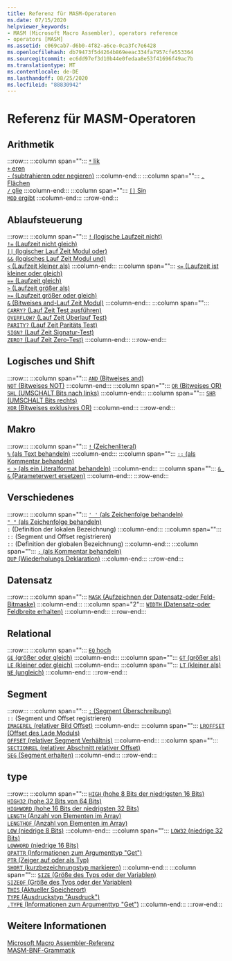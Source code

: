 ```yaml
---
title: Referenz für MASM-Operatoren
ms.date: 07/15/2020
helpviewer_keywords:
- MASM (Microsoft Macro Assembler), operators reference
- operators [MASM]
ms.assetid: c069cab7-d6b0-4f82-a6ce-0ca3fc7e6428
ms.openlocfilehash: db79473f5d4264b869eeac334fa7957cfe553364
ms.sourcegitcommit: ec6dd97ef3d10b44e0fedaa8e53f41696f49ac7b
ms.translationtype: MT
ms.contentlocale: de-DE
ms.lasthandoff: 08/25/2020
ms.locfileid: "88830942"
---
```

# <a name="masm-operators-reference"></a>Referenz für MASM-Operatoren

## <a name="arithmetic"></a>Arithmetik

:::row:::
   :::column span="":::
      [`*` lik](operator-multiply.md)\
      [`+` eren](operator-add.md)\
      [`-` (subtrahieren oder negieren)](operator-subtract-2.md)
   :::column-end:::
   :::column span="":::
      [`.` Flächen](operator-dot.md)\
      [`/` glie](operator-subtract-1.md)
   :::column-end:::
   :::column span="":::
      [`[]` Sin](operator-brackets.md)\
      [`MOD` ergibt](operator-mod.md)
   :::column-end:::
:::row-end:::

## <a name="control-flow"></a>Ablaufsteuerung

:::row:::
   :::column span="":::
      [`!` (logische Laufzeit nicht)](operator-logical-not-masm-run-time.md)\
      [`!=` (Laufzeit nicht gleich)](operator-not-equal-masm.md)\
      [`||` (logischer Lauf Zeit Modul oder)](operator-logical-or.md)\
      [`&&` (logisches Lauf Zeit Modul und)](operator-logical-and-masm-run-time.md)\
      [`<` (Laufzeit kleiner als)](operator-less-than-masm-run-time.md)
   :::column-end:::
   :::column span="":::
      [`<=` (Laufzeit ist kleiner oder gleich)](operator-less-or-equal-masm-run-time.md)\
      [`==` (Laufzeit gleich)](operator-equal-masm-run-time.md)\
      [`>` (Laufzeit größer als)](operator-greater-than-masm-run-time.md)\
      [`>=` (Laufzeit größer oder gleich)](operator-greater-or-equal-masm-run-time.md)\
      [`&` (Bitweises and-Lauf Zeit Modul)](operator-bitwise-and.md)
   :::column-end:::
   :::column span="":::
      [`CARRY?` (Lauf Zeit Test ausführen)](operator-carry-q.md)\
      [`OVERFLOW?` (Lauf Zeit Überlauf Test)](operator-overflow-q.md)\
      [`PARITY?` (Lauf Zeit Paritäts Test)](operator-parity-q.md)\
      [`SIGN?` (Lauf Zeit Signatur-Test)](operator-sign-q.md)\
      [`ZERO?` (Lauf Zeit Zero-Test)](operator-zero-q.md)
   :::column-end:::
:::row-end:::

## <a name="logical-and-shift"></a>Logisches und Shift

:::row:::
   :::column span="":::
      [`AND` (Bitweises and)](operator-and.md)\
      [`NOT` (Bitweises NOT)](operator-not.md)
   :::column-end:::
   :::column span="":::
      [`OR` (Bitweises OR)](operator-or.md)\
      [`SHL` (UMSCHALT Bits nach links)](operator-shl.md)
   :::column-end:::
   :::column span="":::
      [`SHR` (UMSCHALT Bits rechts)](operator-shr.md)\
      [`XOR` (Bitweises exklusives OR)](operator-xor.md)
   :::column-end:::
:::row-end:::

## <a name="macro"></a>Makro

:::row:::
   :::column span="":::
      [`!` (Zeichenliteral)](operator-logical-not-masm.md)\
      [`%` (als Text behandeln)](operator-percent.md)
   :::column-end:::
   :::column span="":::
      [`;;` (als Kommentar behandeln)](operator-semicolons.md)\
      [`< >` (als ein Literalformat behandeln)](operator-literal.md)
   :::column-end:::
   :::column span="":::
      [`& &` (Parameterwert ersetzen)](operator-logical-and-masm.md)
   :::column-end:::
:::row-end:::

## <a name="miscellaneous"></a>Verschiedenes

:::row:::
   :::column span="":::
      [`' '` (als Zeichenfolge behandeln)](operator-single-quote.md)\
      [`" "` (als Zeichenfolge behandeln)](operator-double-quote.md)\
      `:` (Definition der lokalen Bezeichnung)
   :::column-end:::
   :::column span="":::
      `::` (Segment und Offset registrieren) \
      `::` (Definition der globalen Bezeichnung)
   :::column-end:::
   :::column span="":::
      [`;` (als Kommentar behandeln)](operator-semicolon.md)\
      [`DUP` (Wiederholungs Deklaration)](operator-dup.md)
   :::column-end:::
:::row-end:::

## <a name="record"></a>Datensatz

:::row:::
   :::column span="":::
      [`MASK` (Aufzeichnen der Datensatz-oder Feld-Bitmaske)](operator-mask.md)
   :::column-end:::
   :::column span="2":::
      [`WIDTH` (Datensatz-oder Feldbreite erhalten)](operator-width.md)
   :::column-end:::
:::row-end:::

## <a name="relational"></a>Relational

:::row:::
   :::column span="":::
      [`EQ` hoch](operator-eq.md)\
      [`GE` (größer oder gleich)](operator-ge.md)
   :::column-end:::
   :::column span="":::
      [`GT` (größer als)](operator-gt.md)\
      [`LE` (kleiner oder gleich)](operator-le.md)
   :::column-end:::
   :::column span="":::
      [`LT` (kleiner als)](operator-lt.md)\
      [`NE` (ungleich)](operator-ne.md)
   :::column-end:::
:::row-end:::

## <a name="segment"></a>Segment

:::row:::
   :::column span="":::
      [`:` (Segment Überschreibung)](operator-colon.md)\
      `::` (Segment und Offset registrieren) \
      [`IMAGEREL` (relativer Bild Offset)](operator-imagerel.md)
   :::column-end:::
   :::column span="":::
      [`LROFFSET` (Offset des Lade Moduls)](operator-lroffset.md)\
      [`OFFSET` (relativer Segment Verhältnis)](operator-offset.md)
   :::column-end:::
   :::column span="":::
      [`SECTIONREL` (relativer Abschnitt relativer Offset)](operator-sectionrel.md)\
      [`SEG` (Segment erhalten)](operator-seg.md)
   :::column-end:::
:::row-end:::

## <a name="type"></a>type

:::row:::
   :::column span="":::
      [`HIGH` (hohe 8 Bits der niedrigsten 16 Bits)](operator-high.md)\
      [`HIGH32` (hohe 32 Bits von 64 Bits)](operator-high32.md)\
      [`HIGHWORD` (hohe 16 Bits der niedrigsten 32 Bits)](operator-highword.md)\
      [`LENGTH` (Anzahl von Elementen im Array)](operator-length.md)\
      [`LENGTHOF` (Anzahl von Elementen im Array)](operator-lengthof.md)\
      [`LOW` (niedrige 8 Bits)](operator-low.md)
   :::column-end:::
   :::column span="":::
      [`LOW32` (niedrige 32 Bits)](operator-low32.md)\
      [`LOWWORD` (niedrige 16 Bits)](operator-lowword.md)\
      [`OPATTR` (Informationen zum Argumenttyp "Get")](operator-opattr.md)\
      [`PTR` (Zeiger auf oder als Typ)](operator-ptr.md)\
      [`SHORT` (kurzbezeichnungstyp markieren)](operator-short.md)
   :::column-end:::
   :::column span="":::
      [`SIZE` (Größe des Typs oder der Variablen)](operator-size.md)\
      [`SIZEOF` (Größe des Typs oder der Variablen)](operator-sizeof.md)\
      [`THIS` (Aktueller Speicherort)](operator-this.md)\
      [`TYPE` (Ausdruckstyp "Ausdruck")](operator-type.md)\
      [`.TYPE` (Informationen zum Argumenttyp "Get")](operator-dot-type.md)
   :::column-end:::
:::row-end:::

## <a name="see-also"></a>Weitere Informationen

[Microsoft Macro Assembler-Referenz](microsoft-macro-assembler-reference.md)\
[MASM-BNF-Grammatik](masm-bnf-grammar.md)
